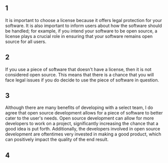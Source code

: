 ## 1

It is important to choose a license because it offers legal protection for your software. It is also important to inform users about how the software should be handled; for example, if you intend your software to be open source, a license plays a crucial role in ensuring that your software remains open source for all users.

## 2

If you use a piece of software that doesn't have a license, then it is not considered open source. This means that there is a chance that you will face legal issues if you do decide to use the piece of software in question.

## 3

Although there are many benefits of developing with a select team, I do agree that open source development allows for a piece of software to better cater to the user's needs. Open source development can allow for more developers to work on a project, significantly increasing the chance that a good idea is put forth. Additionally, the developers involved in open source development are oftentimes very invested in making a good product, which can positively impact the quality of the end result.
 
 ## 4
 
 

